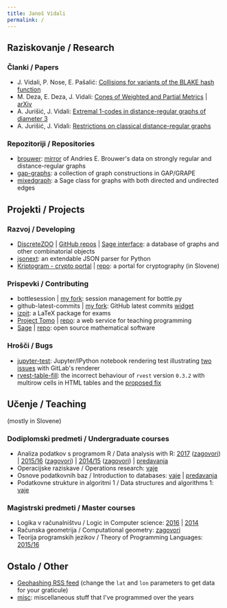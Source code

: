 ```yaml
---
title: Janoš Vidali
permalink: /
---
```


## Raziskovanje / Research

### Članki / Papers

* J. Vidali, P. Nose, E. Pašalić: [Collisions for variants of the BLAKE hash function](http://lkrv.fri.uni-lj.si/~janos/blake/collisions.pdf)
* M. Deza, E. Deza, J. Vidali: [Cones of Weighted and Partial Metrics](http://lkrv.fri.uni-lj.si/~janos/cones/) \| [arXiv](http://arxiv.org/abs/1101.0517)
* A. Jurišić, J. Vidali: [Extremal 1-codes in distance-regular graphs of diameter 3](http://link.springer.com/article/10.1007/s10623-012-9651-0)
* A. Jurišić, J. Vidali: [Restrictions on classical distance-regular graphs](http://link.springer.com/article/10.1007/s10801-017-0765-3)

### Repozitoriji / Repositories

* [brouwer](https://github.com/jaanos/brouwer): [mirror](https://jaanos.github.io/brouwer) of Andries E. Brouwer's data on strongly regular and distance-regular graphs
* [gap-graphs](https://github.com/jaanos/gap-graphs): a collection of graph constructions in GAP/GRAPE
* [mixedgraph](https://github.com/jaanos/mixedgraph): a Sage class for graphs with both directed and undirected edges


## Projekti / Projects

### Razvoj / Developing

* [DiscreteZOO](https://discretezoo.xyz) \| [GitHub repos](https://github.com/DiscreteZOO) \| [Sage interface](https://github.com/DiscreteZOO/DiscreteZOO-sage): a database of graphs and other combinatorial objects
* [jsonext](https://github.com/jaanos/jsonext): an extendable JSON parser for Python
* [Kriptogram - crypto portal](https://lkrv.fri.uni-lj.si/crypto-portal/) \| [repo](https://github.com/jaanos/crypto-portal): a portal for cryptography (in Slovene)

### Prispevki / Contributing

* bottlesession \| [my fork](https://github.com/jaanos/bottlesession): session management for bottle.py
* github-latest-commits \| [my fork](https://github.com/jaanos/github-latest-commits-widget): GitHub latest commits [widget](https://jaanos.github.io/github-latest-commits-widget/?username=jaanos&repo=jaanos.github.io)
* [izpit](https://github.com/matijapretnar/izpit): a LaTeX package for exams
* [Project Tomo](https://www.projekt-tomo.si/) \| [repo](https://github.com/matijapretnar/projekt-tomo): a web service for teaching programming
* [Sage](http://www.sagemath.org/) \| [repo](https://github.com/sagemath/sage): open source mathematical software

### Hrošči / Bugs

* [jupyter-test](https://github.com/jaanos/jupyter-test): Jupyter/IPython notebook rendering test illustrating [two](https://gitlab.com/gitlab-org/gitlab-ce/issues/30900) [issues](https://gitlab.com/gitlab-org/gitlab-ce/issues/31910) with GitLab's renderer
* [rvest-table-fill](https://github.com/jaanos/rvest-table-fill): the incorrect behaviour of `rvest` version `0.3.2` with multirow cells in HTML tables and the [proposed fix](https://github.com/hadley/rvest/pull/196)


## Učenje / Teaching
(mostly in Slovene)

### Dodiplomski predmeti / Undergraduate courses

* Analiza podatkov s programom R / Data analysis with R: [2017](https://github.com/jaanos/APPR-2017) ([zagovori](https://github.com/jaanos/APPR-2017-zagovori)) \| [2015/16](https://github.com/jaanos/APPR-2015-16) ([zagovori](https://github.com/jaanos/APPR-2015-16-zagovori)) \| [2014/15](https://github.com/jaanos/APPR-2014-15) ([zagovori](https://github.com/jaanos/APPR-2014-15-zagovori)) \| [predavanja](https://github.com/alenFMF/APPR-15-16)
* Operacijske raziskave / Operations research: [vaje](https://github.com/jaanos/operacijske-raziskave)
* Osnove podatkovnih baz / Introduction to databases: [vaje](https://github.com/jaanos/OPB) \| [predavanja](https://github.com/alenFMF/OPB14-15)
* Podatkovne strukture in algoritmi 1 / Data structures and algorithms 1: [vaje](https://github.com/jaanos/PSA1)

### Magistrski predmeti / Master courses

* Logika v računalništvu / Logic in Computer science: [2016](https://github.com/jaanos/LVR-2016) \| [2014](https://github.com/jaanos/lvr-sat-janos)
* Računska geometrija / Computational geometry: [zagovori](/zagovori/)
* Teorija programskih jezikov / Theory of Programming Languages: [2015/16](https://github.com/jaanos/TPJ-2015-16)


## Ostalo / Other

* [Geohashing RSS feed](http://lkrv.fri.uni-lj.si/~janos/geohash.xml.php?lat=46&lon=14) (change the `lat` and `lon` parameters to get data for your graticule)
* [misc](https://github.com/jaanos/misc): miscellaneous stuff that I've programmed over the years
